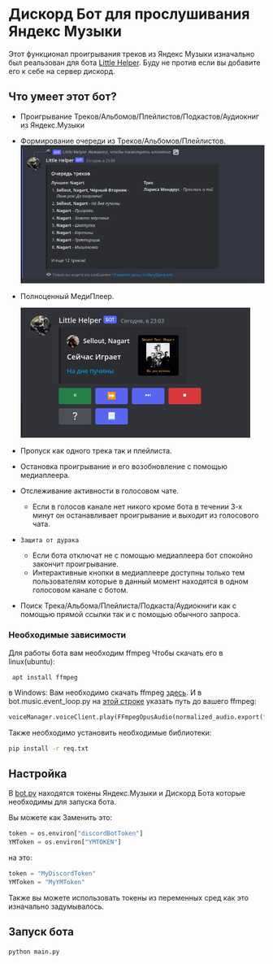 # Дискорд Бот для прослушивания Яндекс Музыки


Этот функционал проигрывания треков из Яндекс Музыки изначально был реальзован для бота [Little Helper](https://discord.com/api/oauth2/authorize?client_id=922426572953231420&permissions=8&scope=bot). Буду не против если вы добавите его к себе на сервер дискорд.

## Что умеет этот бот?
- Проигрывание Треков/Альбомов/Плейлистов/Подкастов/Аудиокниг из Яндекс.Музыки
- Формирование очереди из Треков/Альбомов/Плейлистов.
![Очередь](images/queue.png)
- Полноценный МедиПлеер.

    ![МедиПлеер](images/mediaplayer.png)
- Пропуск как одного трека так и плейлиста.
- Остановка проигрывание и его возобновление с помощью медиаплеера.
- Отслеживание активности в голосовом чате.
    - Если в голосов канале нет никого кроме бота в течении 3-х минут он останавливает проигрывание и выходит из голосового чата.
- `Защита от дурака`
    - Если бота отключат не с помощью медиаплеера бот спокойно закончит проигрывание.
    - Интерактивные кнопки в медиаплеере доступны только тем пользователям которые в данный момент находятся в одном голосовом канале с ботом.
- Поиск Трека/Альбома/Плейлиста/Подкаста/Аудиокниги как с помощью прямой ссылки так и с помощью обычного запроса.


### Необходимые зависимости
Для работы бота вам необходим ffmpeg
Чтобы скачать его в linux(ubuntu):
```shell
 apt install ffmpeg
```
в Windows:
Вам необходимо скачать ffmpeg [здесь](https://ffmpeg.org/).
И в bot.music.event_loop.py на [этой строке](bot/music/event_loop.py#L72) указать путь до вашего ffmpeg:
```python
voiceManager.voiceClient.play(FFmpegOpusAudio(normalized_audio.export(format='wav'), pipe=True, executable="ffmpeg.exe"))
```

Также необходимо установить необходимые библиотеки:
```cmd
pip install -r req.txt
```

## Настройка
В [bot.py](bot/cfg.py) находятся токены Яндекс.Музыки и Дискорд Бота которые необходимы для запуска бота.

Вы можете как 
Заменить это:
```python
token = os.environ["discordBotToken"]
YMToken = os.environ["YMTOKEN"]
```
на это:
```python
token = "MyDiscordToken"
YMToken = "MyYMToken"
```
Также вы можете использовать токены из переменных сред как это изначально задумывалось.


## Запуск бота
```cmd
python main.py
```